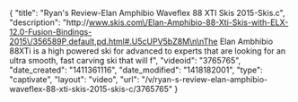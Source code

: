 {
    "title": "Ryan's Review-Elan Amphibio Waveflex 88 XTI Skis 2015-Skis.c",
    "description": "http:\/\/www.skis.com\/Elan-Amphibio-88-Xti-Skis-with-ELX-12.0-Fusion-Bindings-2015\/356589P,default,pd.html#.U5cUPV5bZ8M\n\nThe Elan Ambhibio 88XTi is a high powered ski for advanced to experts that are looking for an ultra smooth, fast carving ski that will f",
    "videoid": "3765765",
    "date_created": "1411361116",
    "date_modified": "1418182001",
    "type": "captivate",
    "layout": "video",
    "url": "\/v\/ryan-s-review-elan-amphibio-waveflex-88-xti-skis-2015-skis-c\/3765765"
}